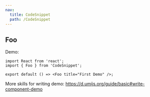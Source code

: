 ```yaml
---
nav:
  title: CodeSnippet
  path: /CodeSnippet
---
```


## Foo

Demo:

```tsx
import React from 'react';
import { Foo } from 'CodeSnippet';

export default () => <Foo title="First Demo" />;
```

More skills for writing demo: https://d.umijs.org/guide/basic#write-component-demo
